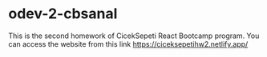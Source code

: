 # odev-2-cbsanal
This is the second homework of CicekSepeti React Bootcamp program.
You can access the website from this link https://ciceksepetihw2.netlify.app/
